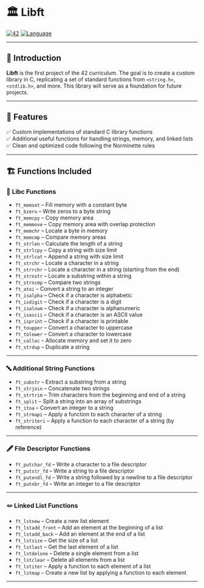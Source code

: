 # 🏛️ **Libft**  
[![42](https://img.shields.io/badge/42-Project-000000?style=for-the-badge&logo=42&logoColor=white)](https://42.fr) [![Language](https://img.shields.io/badge/C-Programming-00599C?style=for-the-badge&logo=c&logoColor=white)](https://en.wikipedia.org/wiki/C_(programming_language))  

---

## 📖 **Introduction**
**Libft** is the first project of the 42 curriculum. The goal is to create a custom library in C, replicating a set of standard functions from `<string.h>`, `<stdlib.h>`, and more. This library will serve as a foundation for future projects.

---

## 🚀 **Features**
✅ Custom implementations of standard C library functions  
✅ Additional useful functions for handling strings, memory, and linked lists  
✅ Clean and optimized code following the Norminette rules  

---

## 🏗️ **Functions Included**
### 🧠 **Libc Functions**
- `ft_memset` – Fill memory with a constant byte  
- `ft_bzero` – Write zeros to a byte string  
- `ft_memcpy` – Copy memory area  
- `ft_memmove` – Copy memory area with overlap protection  
- `ft_memchr` – Locate a byte in memory  
- `ft_memcmp` – Compare memory areas  
- `ft_strlen` – Calculate the length of a string  
- `ft_strlcpy` – Copy a string with size limit  
- `ft_strlcat` – Append a string with size limit  
- `ft_strchr` – Locate a character in a string  
- `ft_strrchr` – Locate a character in a string (starting from the end)  
- `ft_strnstr` – Locate a substring within a string  
- `ft_strncmp` – Compare two strings  
- `ft_atoi` – Convert a string to an integer  
- `ft_isalpha` – Check if a character is alphabetic  
- `ft_isdigit` – Check if a character is a digit  
- `ft_isalnum` – Check if a character is alphanumeric  
- `ft_isascii` – Check if a character is an ASCII value  
- `ft_isprint` – Check if a character is printable  
- `ft_toupper` – Convert a character to uppercase  
- `ft_tolower` – Convert a character to lowercase  
- `ft_calloc` – Allocate memory and set it to zero  
- `ft_strdup` – Duplicate a string  

---

### 🔤 **Additional String Functions**
- `ft_substr` – Extract a substring from a string  
- `ft_strjoin` – Concatenate two strings  
- `ft_strtrim` – Trim characters from the beginning and end of a string  
- `ft_split` – Split a string into an array of substrings  
- `ft_itoa` – Convert an integer to a string  
- `ft_strmapi` – Apply a function to each character of a string  
- `ft_striteri` – Apply a function to each character of a string (by reference)  

---

### 🖋️ **File Descriptor Functions**
- `ft_putchar_fd` – Write a character to a file descriptor  
- `ft_putstr_fd` – Write a string to a file descriptor  
- `ft_putendl_fd` – Write a string followed by a newline to a file descriptor  
- `ft_putnbr_fd` – Write an integer to a file descriptor  

---

### 🪢 **Linked List Functions**
- `ft_lstnew` – Create a new list element  
- `ft_lstadd_front` – Add an element at the beginning of a list  
- `ft_lstadd_back` – Add an element at the end of a list  
- `ft_lstsize` – Get the size of a list  
- `ft_lstlast` – Get the last element of a list  
- `ft_lstdelone` – Delete a single element from a list  
- `ft_lstclear` – Delete all elements from a list  
- `ft_lstiter` – Apply a function to each element of a list  
- `ft_lstmap` – Create a new list by applying a function to each element  

---
